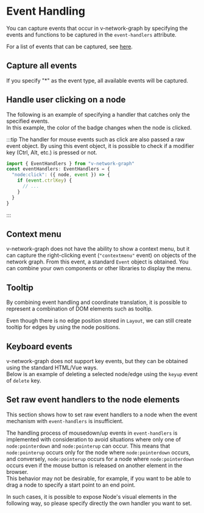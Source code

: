 # Event Handling

You can capture events that occur in v-network-graph by
specifying the events and functions to be captured in
the `event-handlers` attribute.

For a list of events that can be captured,
see [here](../reference/events.md#events-with-event-handlers).

## Capture all events

If you specify "*" as the event type, all available events will
be captured.

<demo-tabs :use-data="true">
<template v-slot:demo>
  <DemoAllEvents />
</template>
<template v-slot:source>

  <<< @/.vitepress/components/08_event/01/AllEvents.vue{11-23,32}

</template>
<template v-slot:data>

  <<< @/.vitepress/components/08_event/01/data.ts

</template>
</demo-tabs>

## Handle user clicking on a node

The following is an example of specifying a handler that catches
only the specified events.  
In this example, the color of the badge changes when the node is
clicked.

<demo-tabs :use-data="true">
<template v-slot:demo>
  <DemoBadge />
</template>
<template v-slot:source>

  <<< @/.vitepress/components/08_event/02/Badge.vue{20-25,35}

</template>
<template v-slot:data>

  <<< @/.vitepress/components/08_event/02/data.ts

</template>
</demo-tabs>

:::tip
The handler for mouse events such as click are also passed a raw event object.
By using this event object, it is possible to check if a modifier key
(Ctrl, Alt, etc.) is pressed or not.

```ts
import { EventHandlers } from "v-network-graph"
const eventHandlers: EventHandlers = {
  "node:click": ({ node, event }) => {
    if (event.ctrlKey) {
      // ...
    }
  }
}
```

:::

## Context menu

v-network-graph does not have the ability to show a context menu,
but it can capture the right-clicking event (`"contextmenu"` event)
on objects of the network graph.
From this event, a standard `Event` object is obtained.
You can combine your own components or other libraries to display
the menu.

<demo-tabs :use-data="true" hint="Right-click on a node, edge, or background to pop up a context menu.">
<template v-slot:demo>
  <DemoContextMenu />
</template>
<template v-slot:source>

  <<< @/.vitepress/components/08_event/03/ContextMenu.vue{56-60}

</template>
<template v-slot:data>

  <<< @/.vitepress/components/08_event/03/data.ts

</template>
</demo-tabs>

## Tooltip

By combining event handling and coordinate translation, it is possible
to represent a combination of DOM elements such as tooltip.

<demo-tabs :use-data="true" hint="Hover the mouse over a node to display a tooltip.">
<template v-slot:demo>
  <DemoNodeTooltip />
</template>
<template v-slot:source>

  <<< @/.vitepress/components/08_event/04/NodeTooltip.vue{15-40}

</template>
<template v-slot:data>

  <<< @/.vitepress/components/08_event/04/data.ts

</template>
</demo-tabs>

Even though there is no edge position stored in `Layout`,
we can still create tooltip for edges by using the node positions. 

<demo-tabs :use-data="true" hint="Hover the mouse over an edge to display a tooltip.">
<template v-slot:demo>
  <DemoEdgeTooltip />
</template>
<template v-slot:source>

  <<< @/.vitepress/components/08_event/05/EdgeTooltip.vue{14-47}

</template>
<template v-slot:data>

  <<< @/.vitepress/components/08_event/05/data.ts

</template>
</demo-tabs>


## Keyboard events

v-network-graph does not support key events, but they can be obtained
using the standard HTML/Vue ways.  
Below is an example of deleting a selected node/edge using the
`keyup` event of `delete` key.

<demo-tabs :use-data="true">
<template v-slot:demo>
  <DemoKeyboardEvents />
</template>
<template v-slot:source>

  <<< @/.vitepress/components/08_event/06/KeyboardEvents.vue{11-25,31,38}

</template>
<template v-slot:data>

  <<< @/.vitepress/components/08_event/06/data.ts

</template>
</demo-tabs>


## Set raw event handlers to the node elements

This section shows how to set raw event handlers to a node when
the event mechanism with `event-handlers` is insufficient.

The handling process of mousedown/up events in `event-handlers`
is implemented with consideration to avoid situations where only
one of `node:pointerdown` and `node:pointerup` can occur.
This means that `node:pointerup` occurs only for the node where
`node:pointerdown` occurs, and conversely, `node:pointerup` occurs
for a node where `node:pointerdown` occurs even if the mouse button
is released on another element in the browser.  
This behavior may not be desirable, for example, if you want to
be able to drag a node to specify a start point to an end point.

In such cases, it is possible to expose Node's visual elements
in the following way, so please specify directly the own handler
you want to set.

<demo-tabs :use-data="true" message="Disabled dragging of background and nodes so that mouse down/up events can be tested inside/outside the node.">
<template v-slot:demo>
  <DemoRawEvents />
</template>
<template v-slot:source>

  <<< @/.vitepress/components/08_event/07/RawEvents.vue{3,32-42}

</template>
<template v-slot:data>

  <<< @/.vitepress/components/08_event/07/data.ts

</template>
</demo-tabs>



<script setup>
import DemoAllEvents from '../.vitepress/components/08_event/01/AllEvents.vue'
import DemoBadge from '../.vitepress/components/08_event/02/Badge.vue'
import DemoContextMenu from '../.vitepress/components/08_event/03/ContextMenu.vue'
import DemoNodeTooltip from '../.vitepress/components/08_event/04/NodeTooltip.vue'
import DemoEdgeTooltip from '../.vitepress/components/08_event/05/EdgeTooltip.vue'
import DemoKeyboardEvents from '../.vitepress/components/08_event/06/KeyboardEvents.vue'
import DemoRawEvents from '../.vitepress/components/08_event/07/RawEvents.vue'
</script>
